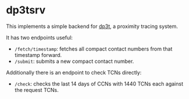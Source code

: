 # dp3tsrv

This implements a simple backend for
[dp3t](https://github.com/DP-3T/documents/), a proximity tracing system.

It has two endpoints useful:

* `/fetch/timestamp`: fetches all compact contact numbers from that timestamp forward.
* `/submit`: submits a new compact contact number.

Additionally there is an endpoint to check TCNs directly:

* `/check`: checks the last 14 days of CCNs with 1440 TCNs each against the request TCNs.
